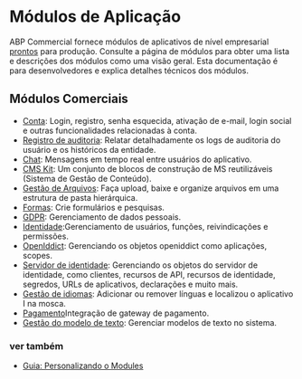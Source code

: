 # Módulos de Aplicação

ABP Commercial fornece módulos de aplicativos de nível empresarial [prontos](https://commercial.abp.io/modules "") para produção. Consulte a página de módulos para obter uma lista e descrições dos módulos como uma visão geral. Esta documentação é para desenvolvedores e explica detalhes técnicos dos módulos.
## Módulos Comerciais

- [Conta](Account-Module.md ""): Login, registro, senha esquecida, ativação de e-mail, login social e outras funcionalidades relacionadas à conta.
- [Registro de auditoria](Audit-Logging.md ""): Relatar detalhadamente os logs de auditoria do usuário e os históricos da entidade.
- [Chat](Chat-Module.md ""): Mensagens em tempo real entre usuários do aplicativo.
- [CMS Kit](CMS-KIt-Pro.md ""): Um conjunto de blocos de construção de MS reutilizáveis (Sistema de Gestão de Conteúdo).
- [Gestão de Arquivos](File-Management.md ""): Faça upload, baixe e organize arquivos em uma estrutura de pasta hierárquica.
- [Formas](Forms.md ""): Crie formulários e pesquisas.
- [GDPR](https://docs.abp.io/en/commercial/7.2/modules/gdpr ""): Gerenciamento de dados pessoais.
- [Identidade](Identity.md ""):Gerenciamento de usuários, funções, reivindicações e permissões.
- [OpenIddict](OpenIddict.md ""): Gerenciando os objetos openiddict como aplicações, scopes.
- [Servidor de identidade](https://docs.abp.io/en/commercial/7.2/modules/identity-server ""): Gerenciando os objetos do servidor de identidade, como clientes, recursos de API, recursos de identidade, segredos, URLs de aplicativos, declarações e muito mais.
- [Gestão de idiomas](Language-Management.md ""): Adicionar ou remover línguas e localizou o aplicativo I na mosca.
- [Pagamento](Payment.md "")Integração de gateway de pagamento.
- [Gestão do modelo de texto](Text-Template-Management.md ""): Gerenciar modelos de texto no sistema.

### ver também

- [Guia: Personalizando o Modules](Customizing-The-Modules.md "")

